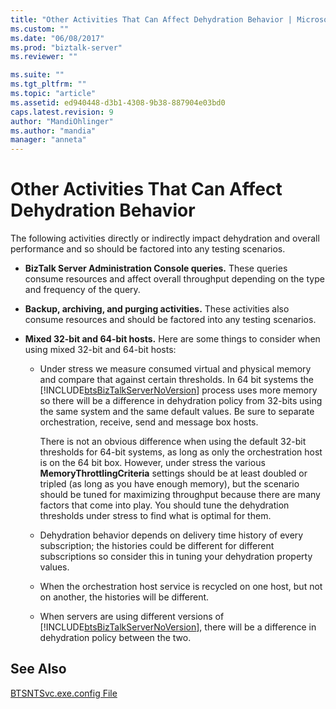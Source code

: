 ```yaml
---
title: "Other Activities That Can Affect Dehydration Behavior | Microsoft Docs"
ms.custom: ""
ms.date: "06/08/2017"
ms.prod: "biztalk-server"
ms.reviewer: ""

ms.suite: ""
ms.tgt_pltfrm: ""
ms.topic: "article"
ms.assetid: ed940448-d3b1-4308-9b38-887904e03bd0
caps.latest.revision: 9
author: "MandiOhlinger"
ms.author: "mandia"
manager: "anneta"
---
```

# Other Activities That Can Affect Dehydration Behavior
The following activities directly or indirectly impact dehydration and overall performance and so should be factored into any testing scenarios.  
  
-   **BizTalk Server Administration Console queries.** These queries consume resources and affect overall throughput depending on the type and frequency of the query.  
  
-   **Backup, archiving, and purging activities.** These activities also consume resources and should be factored into any testing scenarios.  
  
-   **Mixed 32-bit and 64-bit hosts.** Here are some things to consider when using mixed 32-bit and 64-bit hosts:  
  
    -   Under stress we measure consumed virtual and physical memory and compare that against certain thresholds. In 64 bit systems the [!INCLUDE[btsBizTalkServerNoVersion](../includes/btsbiztalkservernoversion-md.md)] process uses more memory so there will be a difference in dehydration policy from 32-bits using the same system and the same default values. Be sure to separate orchestration, receive, send and message box hosts.  
  
         There is not an obvious difference when using the default 32-bit thresholds for 64-bit systems, as long as only the orchestration host is on the 64 bit box. However, under stress the various **MemoryThrottlingCriteria** settings should be at least doubled or tripled (as long as you have enough memory), but the scenario should be tuned for maximizing throughput because there are many factors that come into play. You should tune the dehydration thresholds under stress to find what is optimal for them.  
  
    -   Dehydration behavior depends on delivery time history of every subscription; the histories could be different for different subscriptions so consider this in tuning your dehydration property values.  
  
    -   When the orchestration host service is recycled on one host, but not on another, the histories will be different.  
  
    -   When servers are using different versions of [!INCLUDE[btsBizTalkServerNoVersion](../includes/btsbiztalkservernoversion-md.md)], there will be a difference in dehydration policy between the two.  
  
## See Also  
 [BTSNTSvc.exe.config File](../core/btsntsvc-exe-config-file.md)